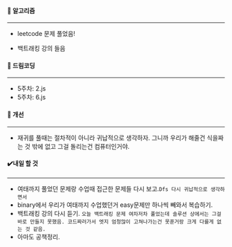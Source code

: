 #### 📖 알고리즘

------

- leetcode 문제 풀었음!

- 백트래킹 강의 들음

  

#### 📖 드림코딩

---

- 5주차: 2.js
- 5주차: 6.js



#### 🌱 개선

------

- 재귀를 풀때는 절차적이 아니라 귀납적으로 생각하자. 그니까 우리가 해줄건 식을짜는 것 밖에 없고 그걸 돌리는건 컴퓨터인거야.



#### ✔️내일 할 것

------

- 여태까지 풀었던 문제랑 수업때 접근한 문제들 다시 보고.`Dfs 다시 귀납적으로 생각하면서`
- binary에서 우리가 여태까지 수업했던거 easy문제만 하나씩 빼와서 복습하기.
- 백트래킹 강의 다시 듣기. `오늘 백트래킹 문제 여차저차 풀었는데 솔루션 상에서는 그걸 바로 만들지 못했음. 코드짜러가서 엣지 엄청많이 고쳐나가는건 못푼거랑 크게 다를게 없는 것 같음.`
- 아마도 공책정리.



